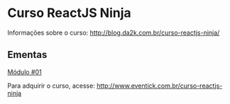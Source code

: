 # Curso ReactJS Ninja

Informações sobre o curso: http://blog.da2k.com.br/curso-reactjs-ninja/

## Ementas

[Módulo #01](ementa-module-01.md)

Para adquirir o curso, acesse: http://www.eventick.com.br/curso-reactjs-ninja
